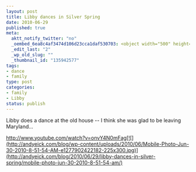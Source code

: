 ```yaml
--- 
layout: post
title: Libby dances in Silver Spring
date: 2010-06-29
published: true
meta: 
  aktt_notify_twitter: "no"
  _oembed_6ea8c4af3474d106d23cca1daf530703: <object width="500" height="306"><param name="movie" value="http://www.youtube.com/v/onvY4N0mFag&fs=1"></param><param name="allowFullScreen" value="true"></param><param name="allowscriptaccess" value="always"></param><embed src="http://www.youtube.com/v/onvY4N0mFag&fs=1" type="application/x-shockwave-flash" width="500" height="306" allowscriptaccess="always" allowfullscreen="true"></embed></object>
  _edit_last: "2"
  _wp_old_slug: ""
  _thumbnail_id: "135942577"
tags: 
- dance
- family
type: post
categories: 
- family
- Libby
status: publish
---
```

Libby does a dance at the old house -- I think she was glad to be leaving Maryland...

http://www.youtube.com/watch?v=onvY4N0mFag[![](http://andyeick.com/blog/wp-content/uploads/2010/06/Mobile-Photo-Jun-30-2010-8-51-54-AM-e1277902422182-225x300.jpg)](http://andyeick.com/blog/2010/06/29/libby-dances-in-silver-spring/mobile-photo-jun-30-2010-8-51-54-am/)
